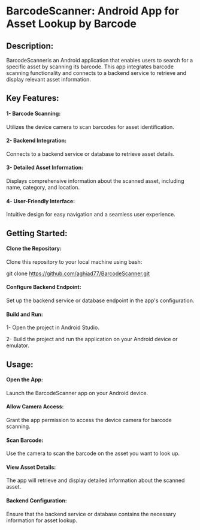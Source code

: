 # BarcodeScanner: Android App for Asset Lookup by Barcode

## Description:

BarcodeScanneris an Android application that enables users to search for a specific asset by scanning its barcode. This app integrates barcode scanning functionality and connects to a backend service to retrieve and display relevant asset information.

## Key Features:

#### 1- Barcode Scanning:

Utilizes the device camera to scan barcodes for asset identification.
#### 2- Backend Integration:

Connects to a backend service or database to retrieve asset details.
#### 3- Detailed Asset Information:

Displays comprehensive information about the scanned asset, including name, category, and location.
#### 4- User-Friendly Interface:

Intuitive design for easy navigation and a seamless user experience.

## Getting Started:

#### Clone the Repository:

Clone this repository to your local machine using bash:

git clone https://github.com/aghiad77/BarcodeScanner.git
#### Configure Backend Endpoint:

Set up the backend service or database endpoint in the app's configuration.
#### Build and Run:

1- Open the project in Android Studio.

2- Build the project and run the application on your Android device or emulator.

## Usage:

#### Open the App:

Launch the BarcodeScanner app on your Android device.
#### Allow Camera Access:

Grant the app permission to access the device camera for barcode scanning.
#### Scan Barcode:

Use the camera to scan the barcode on the asset you want to look up.
#### View Asset Details:

The app will retrieve and display detailed information about the scanned asset.
#### Backend Configuration:

Ensure that the backend service or database contains the necessary information for asset lookup.
